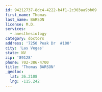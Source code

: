 ```yaml
---
id: 94212737-8dc4-4222-b4f1-2c303aa9bb09
first_name: Thomas
last_name: BARSON
license: M.D.
services:
  - anesthesiology
category: doctors
address: '7250 Peak Dr  #100'
city: 'Las Vegas'
state: NV
zip: '89128'
phone: 702-386-4700
title: 'Thomas BARSON'
_geoloc:
  lat: 36.2108
  lng: -115.242
---
```

